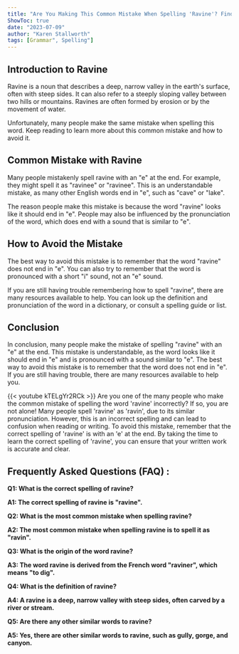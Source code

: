 ```yaml
---
title: "Are You Making This Common Mistake When Spelling 'Ravine'? Find Out Now!"
ShowToc: true 
date: "2023-07-09"
author: "Karen Stallworth" 
tags: [Grammar", Spelling"]
---
```

## Introduction to Ravine

Ravine is a noun that describes a deep, narrow valley in the earth's surface, often with steep sides. It can also refer to a steeply sloping valley between two hills or mountains. Ravines are often formed by erosion or by the movement of water.

Unfortunately, many people make the same mistake when spelling this word. Keep reading to learn more about this common mistake and how to avoid it.

## Common Mistake with Ravine

Many people mistakenly spell ravine with an "e" at the end. For example, they might spell it as "ravinee" or "ravinee". This is an understandable mistake, as many other English words end in "e", such as "cave" or "lake".

The reason people make this mistake is because the word "ravine" looks like it should end in "e". People may also be influenced by the pronunciation of the word, which does end with a sound that is similar to "e".

## How to Avoid the Mistake

The best way to avoid this mistake is to remember that the word "ravine" does not end in "e". You can also try to remember that the word is pronounced with a short "i" sound, not an "e" sound.

If you are still having trouble remembering how to spell "ravine", there are many resources available to help. You can look up the definition and pronunciation of the word in a dictionary, or consult a spelling guide or list.

## Conclusion

In conclusion, many people make the mistake of spelling "ravine" with an "e" at the end. This mistake is understandable, as the word looks like it should end in "e" and is pronounced with a sound similar to "e". The best way to avoid this mistake is to remember that the word does not end in "e". If you are still having trouble, there are many resources available to help you.

{{< youtube kTELgYr2RCk >}} 
Are you one of the many people who make the common mistake of spelling the word 'ravine' incorrectly? If so, you are not alone! Many people spell 'ravine' as 'ravin', due to its similar pronunciation. However, this is an incorrect spelling and can lead to confusion when reading or writing. To avoid this mistake, remember that the correct spelling of 'ravine' is with an 'e' at the end. By taking the time to learn the correct spelling of 'ravine', you can ensure that your written work is accurate and clear.

## Frequently Asked Questions (FAQ) :
**Q1: What is the correct spelling of ravine?**

**A1: The correct spelling of ravine is "ravine".**

**Q2: What is the most common mistake when spelling ravine?**

**A2: The most common mistake when spelling ravine is to spell it as "ravin".**

**Q3: What is the origin of the word ravine?**

**A3: The word ravine is derived from the French word "raviner", which means "to dig".**

**Q4: What is the definition of ravine?**

**A4: A ravine is a deep, narrow valley with steep sides, often carved by a river or stream.**

**Q5: Are there any other similar words to ravine?**

**A5: Yes, there are other similar words to ravine, such as gully, gorge, and canyon.**





